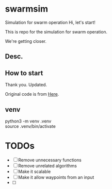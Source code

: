 # swarmsim
Simulation for swarm operation
Hi, let's start!

This is repo for the simulation for swarm operation.

We're getting closer.
## Desc.

## How to start

Thank you.
Updated.

Original code is from [Here](https://github.com/RuslanAgishev/adaptive_swarm).


## venv
python3 -m venv .venv   
source .venv/bin/activate

# TODOs
- [ ] Remove unnecessary functions
- [ ] Remove unrelated algorithms
- [ ] Make it scalable
- [ ] Make it allow waypoints from an input
- [ ] 
